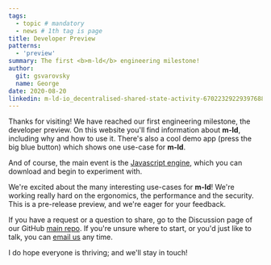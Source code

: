 ```yaml
---
tags:
  - topic # mandatory
  - news # 1th tag is page
title: Developer Preview
patterns:
  - 'preview'
summary: The first <b>m-ld</b> engineering milestone!
author:
  git: gsvarovsky
  name: George
date: 2020-08-20
linkedin: m-ld-io_decentralised-shared-state-activity-6702232922939768833-RW5j
---
```

Thanks for visiting! We have reached our first engineering milestone, the
developer preview. On this website you'll find information about
**m-ld**, including why and how to use it. There's also a cool demo app (press
the big blue button) which shows one use-case for **m-ld**.

And of course, the main event is the
[Javascript&nbsp;engine](https://js.m-ld.org/), which you can download and begin
to experiment with.

We're excited about the many interesting use-cases for **m-ld**!
We're working really hard on the ergonomics, the performance and the security.
This is a pre-release preview, and we're eager for your feedback.

If you have a request or a question to share, go to the Discussion page of our
GitHub [main&nbsp;repo](https://github.com/m-ld/m-ld-spec/discussions).
If you're unsure where to start, or you'd just like to talk, you can
[email&nbsp;us](mailto:info@m-ld.io) any time.

I do hope everyone is thriving; and we'll stay in touch!
